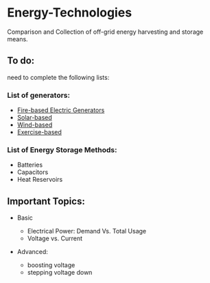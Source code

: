 Energy-Technologies
===================

Comparison and Collection of off-grid energy harvesting and storage means.




To do:
------

need to complete the following lists:

### List of generators:
* [Fire-based Electric Generators](./Generators/Fire-Based/README.md)
* [Solar-based](./Generators/Solar-Based/README.md)
* [Wind-based](./Generators/Wind-Based/README.md)
* [Exercise-based](./Generators/Exercise-based/README.md)


### List of Energy Storage Methods:
* Batteries
* Capacitors
* Heat Reservoirs

## Important Topics:

* Basic
  * Electrical Power: Demand Vs. Total Usage
  * Voltage vs. Current

* Advanced:
  * boosting voltage
  * stepping voltage down
